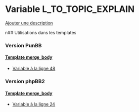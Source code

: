 # Variable L_TO_TOPIC_EXPLAIN
[Ajouter une description](https://fa-tvars.appspot.com/L_TO_TOPIC_EXPLAIN)

n## Utilisations dans les templates

### Version PunBB

#### [Template merge_body](punbb/merge_body.md)
* [Variable à la ligne 48](../punbb/merge_body.tpl#L48)

### Version phpBB2

#### [Template merge_body](subsilver/merge_body.md)
* [Variable à la ligne 24](../subsilver/merge_body.tpl#L24)